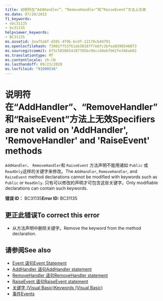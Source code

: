 ```yaml
---
title: 说明符在“AddHandler”、“RemoveHandler”和“RaiseEvent”方法上无效
ms.date: 07/20/2015
f1_keywords:
- vbc31135
- bc31135
helpviewer_keywords:
- BC31135
ms.assetid: 2eaf5a6f-d201-4f9b-bcdf-12170cb44791
ms.openlocfilehash: f3801ff53f61ab30187f7e6fc3bfea83985468f3
ms.sourcegitcommit: bf5c5850654187705bc94cc40ebfb62fe346ab02
ms.translationtype: MT
ms.contentlocale: zh-CN
ms.lasthandoff: 09/23/2020
ms.locfileid: "91099536"
---
```

# <a name="specifiers-are-not-valid-on-addhandler-removehandler-and-raiseevent-methods"></a><span data-ttu-id="164b9-102">说明符在“AddHandler”、“RemoveHandler”和“RaiseEvent”方法上无效</span><span class="sxs-lookup"><span data-stu-id="164b9-102">Specifiers are not valid on 'AddHandler', 'RemoveHandler' and 'RaiseEvent' methods</span></span>

<span data-ttu-id="164b9-103">`AddHandler`、 `RemoveHandler`和 `RaiseEvent` 方法声明不能用诸如 `Public` 或 `ReadOnly`这样的关键字来修改。</span><span class="sxs-lookup"><span data-stu-id="164b9-103">The `AddHandler`, `RemoveHandler`, and `RaiseEvent` method declarations cannot be modified with keywords such as `Public` or `ReadOnly`.</span></span> <span data-ttu-id="164b9-104">只有可以修改的声明才可包含这些关键字。</span><span class="sxs-lookup"><span data-stu-id="164b9-104">Only modifiable declarations can contain such keywords.</span></span>  
  
 <span data-ttu-id="164b9-105">**错误 ID：** BC31135</span><span class="sxs-lookup"><span data-stu-id="164b9-105">**Error ID:** BC31135</span></span>  
  
## <a name="to-correct-this-error"></a><span data-ttu-id="164b9-106">更正此错误</span><span class="sxs-lookup"><span data-stu-id="164b9-106">To correct this error</span></span>  
  
- <span data-ttu-id="164b9-107">从方法声明中删除关键字。</span><span class="sxs-lookup"><span data-stu-id="164b9-107">Remove the keyword from the method declaration.</span></span>  
  
## <a name="see-also"></a><span data-ttu-id="164b9-108">请参阅</span><span class="sxs-lookup"><span data-stu-id="164b9-108">See also</span></span>

- [<span data-ttu-id="164b9-109">Event 语句</span><span class="sxs-lookup"><span data-stu-id="164b9-109">Event Statement</span></span>](../language-reference/statements/event-statement.md)
- [<span data-ttu-id="164b9-110">AddHandler 语句</span><span class="sxs-lookup"><span data-stu-id="164b9-110">AddHandler statement</span></span>](../language-reference/statements/addhandler-statement.md)
- [<span data-ttu-id="164b9-111">RemoveHandler 语句</span><span class="sxs-lookup"><span data-stu-id="164b9-111">RemoveHandler statement</span></span>](../language-reference/statements/removehandler-statement.md)
- [<span data-ttu-id="164b9-112">RaiseEvent 语句</span><span class="sxs-lookup"><span data-stu-id="164b9-112">RaiseEvent statement</span></span>](../language-reference/statements/raiseevent-statement.md)
- [<span data-ttu-id="164b9-113">关键字 (Visual Basic)</span><span class="sxs-lookup"><span data-stu-id="164b9-113">Keywords (Visual Basic)</span></span>](../language-reference/keywords/index.md)
- [<span data-ttu-id="164b9-114">事件</span><span class="sxs-lookup"><span data-stu-id="164b9-114">Events</span></span>](../programming-guide/language-features/events/index.md)
